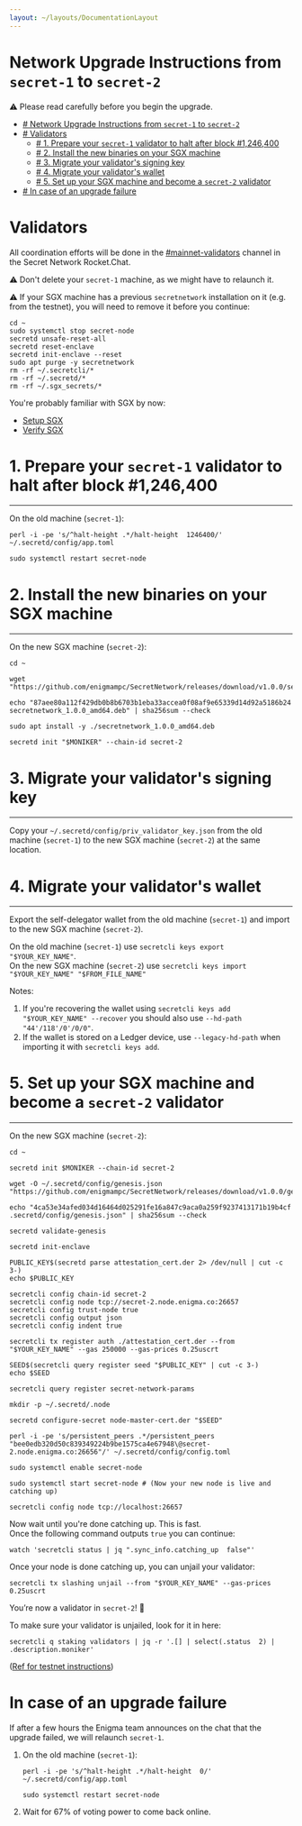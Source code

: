 ```yaml
---
layout: ~/layouts/DocumentationLayout
---
```


# Network Upgrade Instructions from `secret-1` to `secret-2`


⚠️ Please read carefully before you begin the upgrade.

- [# Network Upgrade Instructions from `secret-1` to `secret-2`](#-network-upgrade-instructions-from-secret-1-to-secret-2)
- [# Validators](#-validators)
  - [# 1. Prepare your `secret-1` validator to halt after block #1,246,400](#-1-prepare-your-secret-1-validator-to-halt-after-block-1246400)
  - [# 2. Install the new binaries on your SGX machine](#-2-install-the-new-binaries-on-your-sgx-machine)
  - [# 3. Migrate your validator's signing key](#-3-migrate-your-validators-signing-key)
  - [# 4. Migrate your validator's wallet](#-4-migrate-your-validators-wallet)
  - [# 5. Set up your SGX machine and become a `secret-2` validator](#-5-set-up-your-sgx-machine-and-become-a-secret-2-validator)
- [# In case of an upgrade failure](#-in-case-of-an-upgrade-failure)

# Validators


All coordination efforts will be done in the [#mainnet-validators](https://discord.com/channels/360051864110235648/760896341403631648) channel in the Secret Network Rocket.Chat.

⚠️ Don't delete your `secret-1` machine, as we might have to relaunch it.

⚠️ If your SGX machine has a previous `secretnetwork` installation on it (e.g. from the testnet), you will need to remove it before you continue:

```
cd ~
sudo systemctl stop secret-node
secretd unsafe-reset-all
secretd reset-enclave
secretd init-enclave --reset
sudo apt purge -y secretnetwork
rm -rf ~/.secretcli/*
rm -rf ~/.secretd/*
rm -rf ~/.sgx_secrets/*

```

You're probably familiar with SGX by now:

*   [Setup SGX](/developers/node-operators/validators/setup-sgx)
*   [Verify SGX](/developers/node-operators/validators/verify-your-sgx-setup)

# 1. Prepare your `secret-1` validator to halt after block #1,246,400
------------------------------------------------------------------------------------------------------------------------------------------

On the old machine (`secret-1`):

```
perl -i -pe 's/^halt-height .*/halt-height  1246400/' ~/.secretd/config/app.toml

sudo systemctl restart secret-node

```

# 2. Install the new binaries on your SGX machine
-----------------------------------------------------------------------------------------------------

On the new SGX machine (`secret-2`):

```
cd ~

wget "https://github.com/enigmampc/SecretNetwork/releases/download/v1.0.0/secretnetwork_1.0.0_amd64.deb"

echo "87aee80a112f429db0b8b6703b1eba33accea0f08af9e65339d14d92a5186b24 secretnetwork_1.0.0_amd64.deb" | sha256sum --check

sudo apt install -y ./secretnetwork_1.0.0_amd64.deb

secretd init "$MONIKER" --chain-id secret-2

```

# 3. Migrate your validator's signing key
-------------------------------------------------------------------------------------

Copy your `~/.secretd/config/priv_validator_key.json` from the old machine (`secret-1`) to the new SGX machine (`secret-2`) at the same location.

# 4. Migrate your validator's wallet
---------------------------------------------------------------------------

Export the self-delegator wallet from the old machine (`secret-1`) and import to the new SGX machine (`secret-2`).

On the old machine (`secret-1`) use `secretcli keys export "$YOUR_KEY_NAME"`.  
On the new SGX machine (`secret-2`) use `secretcli keys import "$YOUR_KEY_NAME" "$FROM_FILE_NAME"`

Notes:

1.  If you're recovering the wallet using `secretcli keys add "$YOUR_KEY_NAME" --recover` you should also use `--hd-path "44'/118'/0'/0/0"`.
2.  If the wallet is stored on a Ledger device, use `--legacy-hd-path` when importing it with `secretcli keys add`.

# 5. Set up your SGX machine and become a `secret-2` validator
-----------------------------------------------------------------------------------------------------------------------------

On the new SGX machine (`secret-2`):

```
cd ~

secretd init $MONIKER --chain-id secret-2

wget -O ~/.secretd/config/genesis.json "https://github.com/enigmampc/SecretNetwork/releases/download/v1.0.0/genesis.json"

echo "4ca53e34afed034d16464d025291fe16a847c9aca0a259f9237413171b19b4cf .secretd/config/genesis.json" | sha256sum --check

secretd validate-genesis

secretd init-enclave

PUBLIC_KEY$(secretd parse attestation_cert.der 2> /dev/null | cut -c 3-)
echo $PUBLIC_KEY

secretcli config chain-id secret-2
secretcli config node tcp://secret-2.node.enigma.co:26657
secretcli config trust-node true
secretcli config output json
secretcli config indent true

secretcli tx register auth ./attestation_cert.der --from "$YOUR_KEY_NAME" --gas 250000 --gas-prices 0.25uscrt

SEED$(secretcli query register seed "$PUBLIC_KEY" | cut -c 3-)
echo $SEED

secretcli query register secret-network-params

mkdir -p ~/.secretd/.node

secretd configure-secret node-master-cert.der "$SEED"

perl -i -pe 's/persistent_peers .*/persistent_peers  "bee0edb320d50c839349224b9be1575ca4e67948\@secret-2.node.enigma.co:26656"/' ~/.secretd/config/config.toml

sudo systemctl enable secret-node

sudo systemctl start secret-node # (Now your new node is live and catching up)

secretcli config node tcp://localhost:26657

```

Now wait until you're done catching up. This is fast.  
Once the following command outputs `true` you can continue:

```
watch 'secretcli status | jq ".sync_info.catching_up  false"'

```

Once your node is done catching up, you can unjail your validator:

```
secretcli tx slashing unjail --from "$YOUR_KEY_NAME" --gas-prices 0.25uscrt

```

You’re now a validator in `secret-2`! 🎉

To make sure your validator is unjailed, look for it in here:

```
secretcli q staking validators | jq -r '.[] | select(.status  2) | .description.moniker'

```

([Ref for testnet instructions](/developers/testnet/validators-cli/run-a-full-node))

# In case of an upgrade failure


If after a few hours the Enigma team announces on the chat that the upgrade failed, we will relaunch `secret-1`.

1.  On the old machine (`secret-1`):
    
    ```
    perl -i -pe 's/^halt-height .*/halt-height  0/' ~/.secretd/config/app.toml
    
    sudo systemctl restart secret-node
    
    ```
    
2.  Wait for 67% of voting power to come back online.
    
